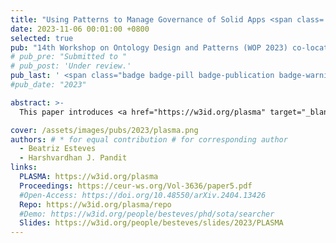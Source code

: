 ```yaml
---
title: "Using Patterns to Manage Governance of Solid Apps <span class='badge badge-pill badge-publication badge-light'>Best Paper 🏆</span>"
date: 2023-11-06 00:01:00 +0800
selected: true
pub: "14th Workshop on Ontology Design and Patterns (WOP 2023) co-located with the 22nd International Semantic Web Conference (ISWC 2023)"
# pub_pre: "Submitted to "
# pub_post: 'Under review.'
pub_last: ' <span class="badge badge-pill badge-publication badge-warning">Workshop</span>'
#pub_date: "2023"

abstract: >-
  This paper introduces <a href="https://w3id.org/plasma" target="_blank">PLASMA</a>, a metadata language designed to enhance transparency, accountability, and data governance in the <a href="https://solidproject.org/" target="_blank">Solid</a> ecosystem by providing a structured vocabulary and framework for managing entities, infrastructure, legal roles, policies, notices, and records.

cover: /assets/images/pubs/2023/plasma.png
authors: # * for equal contribution # for corresponding author
  - Beatriz Esteves
  - Harshvardhan J. Pandit
links:
  PLASMA: https://w3id.org/plasma
  Proceedings: https://ceur-ws.org/Vol-3636/paper5.pdf
  #Open-Access: https://doi.org/10.48550/arXiv.2404.13426
  Repo: https://w3id.org/plasma/repo
  #Demo: https://w3id.org/people/besteves/phd/sota/searcher
  Slides: https://w3id.org/people/besteves/slides/2023/PLASMA
---
```

